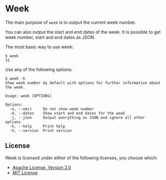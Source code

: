 # Week

The main purpose of `week` is to output the current week number.

You can also output the start and end dates of the week. It is possible to get week number, start and end dates as JSON.

The most basic way to use week:

```
$ week
31
```

Use any of the following options:

```
$ week -h
Show week number dy default with options for further information about the week.

Usage: week [OPTIONS]

Options:
  -o, --omit     Do not show week number
  -d, --dates    Show start and end dates for the week
  -j, --json     Output everything as JSON and ignore all other options
  -h, --help     Print help
  -V, --version  Print version
```

## License

Week is licensed under either of the following licenses, you choose which:

* [Apache License, Version 2.0](https://www.apache.org/licenses/LICENSE-2.0)
* [MIT License](https://opensource.org/licenses/MIT)
